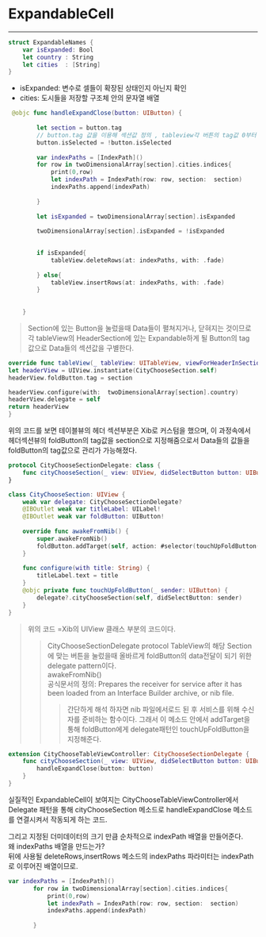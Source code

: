 # ExpandableCell
***
```swift
struct ExpandableNames {
    var isExpanded: Bool
    let country : String
    let cities  : [String]
}
```
* isExpanded: 변수로 셀들이 확장된 상태인지 아닌지 확인<br />
* cities: 도시들을 저장할 구조체 안의 문자열 배열
```swift
 @objc func handleExpandClose(button: UIButton) {
        
        let section = button.tag 
        // button.tag 값을 이용해 섹션값 정의 , tableview각 버튼의 tag값 0부터 오름차순임
        button.isSelected = !button.isSelected
        
        var indexPaths = [IndexPath]()
        for row in twoDimensionalArray[section].cities.indices{
            print(0,row)
            let indexPath = IndexPath(row: row, section:  section)
            indexPaths.append(indexPath)
            
        }
        
        let isExpanded = twoDimensionalArray[section].isExpanded
        
        twoDimensionalArray[section].isExpanded = !isExpanded
        

        if isExpanded{
            tableView.deleteRows(at: indexPaths, with: .fade)
            
        } else{
            tableView.insertRows(at: indexPaths, with: .fade)
        }
        
        
    }
```
> Section에 있는 Button을 눌렀을때 Data들이 펼쳐지거나, 닫혀지는 것이므로 <br />
> 각 tableView의 HeaderSection에 있는 Expandable하게 될 Button의 tag 값으로 Data들의 섹션값을 구별한다.<br />

```swift
override func tableView(_ tableView: UITableView, viewForHeaderInSection section: Int) -> UIView? {
let headerView = UIView.instantiate(CityChooseSection.self)
headerView.foldButton.tag = section

headerView.configure(with:  twoDimensionalArray[section].country)
headerView.delegate = self
return headerView
}
```
위의 코드를 보면 테이블뷰의 헤더 섹션부분은 Xib로 커스텀을 했으며, 이 과정속에서 헤더섹션뷰의 foldButton의 tag값을 section으로 지정해줌으로서 Data들의 값들을 foldButton의 tag값으로 관리가 가능해졌다.

```swift
protocol CityChooseSectionDelegate: class {
    func cityChooseSection(_ view: UIView, didSelectButton button: UIButton)
}

class CityChooseSection: UIView {
    weak var delegate: CityChooseSectionDelegate?
    @IBOutlet weak var titleLabel: UILabel!
    @IBOutlet weak var foldButton: UIButton!
    
    override func awakeFromNib() {
        super.awakeFromNib()
        foldButton.addTarget(self, action: #selector(touchUpFoldButton(_:)), for: .touchUpInside)
    }
    
    func configure(with title: String) {
        titleLabel.text = title
    }
    @objc private func touchUpFoldButton(_ sender: UIButton) {
        delegate?.cityChooseSection(self, didSelectButton: sender)
    }
}
```
> 위의 코드 =Xib의 UIView 클래스 부분의 코드이다. <br />
>   > CityChooseSectionDelegate protocol TableView의 해당 Section에 맞는 버튼을 눌렀을때 올바르게 foldButton의 data전달이 되기 위한 delegate pattern이다.<br />
> awakeFromNib() <br />
>   > 공식문서의 정의: Prepares the receiver for service after it has been loaded from an Interface Builder archive, or nib file. <br />
>   >   > 간단하게 해석 하자면 nib 파일에서로드 된 후 서비스를 위해 수신자를 준비하는 함수이다. 그래서 이 메소드 안에서 addTarget을 통해 foldButton에게 delegate패턴인 touchUpFoldButton을 지정해준다.

```swift
extension CityChooseTableViewController: CityChooseSectionDelegate {
    func cityChooseSection(_ view: UIView, didSelectButton button: UIButton) {
        handleExpandClose(button: button)
    }
}
```
실질적인 ExpandableCell이 보여지는 CityChooseTableViewController에서 Delegate 패턴을 통해
cityChooseSection 메소드로 handleExpandClose 메소드를 연결시켜서 작동되게 하는 코드.

그리고 지정된 더미데이터의 크기 만큼 순차적으로 indexPath 배열을 만들어준다.<br />
왜 indexPaths 배열을 만드는가?<br />
뒤에 사용될 deleteRows,insertRows 메소드의 indexPaths 파라미터는 indexPath로 이루어진 배열이므로.
```swift
var indexPaths = [IndexPath]()
       for row in twoDimensionalArray[section].cities.indices{
           print(0,row)
           let indexPath = IndexPath(row: row, section:  section)
           indexPaths.append(indexPath)
           
       }
```
